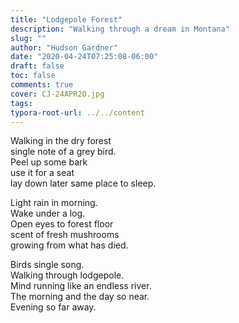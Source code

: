 ```yaml
---
title: "Lodgepole Forest"
description: "Walking through a dream in Montana"
slug: ""
author: "Hudson Gardner"
date: "2020-04-24T07:25:08-06:00"
draft: false
toc: false
comments: true
cover: CJ-24APR20.jpg
tags:
typora-root-url: ../../content
---
```


Walking in the dry forest  
single note of a grey bird.  
Peel up some bark  
use it for a seat  
lay down later same place to sleep.  

Light rain in morning.  
Wake under a log.  
Open eyes to forest floor  
scent of fresh mushrooms  
growing from what has died.  

Birds single song.  
Walking through lodgepole.  
Mind running like an endless river.  
The morning and the day so near.  
Evening so far away.  

